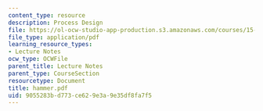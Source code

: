 ```yaml
---
content_type: resource
description: Process Design
file: https://ol-ocw-studio-app-production.s3.amazonaws.com/courses/15-769-operations-strategy-spring-2003/9055283bd773ce629e3a9e35df8fa7f5_hammer.pdf
file_type: application/pdf
learning_resource_types:
- Lecture Notes
ocw_type: OCWFile
parent_title: Lecture Notes
parent_type: CourseSection
resourcetype: Document
title: hammer.pdf
uid: 9055283b-d773-ce62-9e3a-9e35df8fa7f5
---
```

